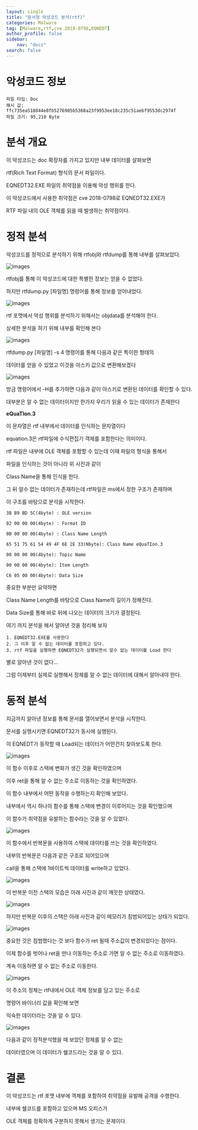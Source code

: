 ```yaml
---
layout: single
title: "문서형 악성코드 분석(rtf)"
categories: Malware
tag: [Malware,rtf,cve 2018-0798,EQNEDT]
author_profile: false
sidebar:
    nav: "docs"
search: false
---
```




# 악성코드 정보
    파일 타입: Doc
	해시 값: ffc735ea518844e8fb5276905b5368a23f9953ee18c235c51aebf9553dc2974f
    파일 크기: 95,210 Byte



# 분석 개요

이 악성코드는 doc 확장자를 가지고 있지만 내부 데이터를 살펴보면 

rtf(Rich Text Format) 형식의 문서 파일이다.

EQNEDT32.EXE 파일의 취약점을 이용해 악성 행위를 한다. 

이 악성코드에서 사용한 취약점은 cve 2018-0798로 EQNEDT32.EXE가 

RTF 파일 내의 OLE 객체를 읽을 때 발생하는 취약점이다. 

# 정적 분석

악성코드를 정적으로 분석하기 위해 rtfobj와 rtfdump를 통해 내부를 살펴보았다. 

![images]({{site.url}}/images/rtf-malware/1.png)

rtfobj를 통해 이 악성코드에 대한 특별한 정보는 얻을 수 없었다. 

하지만 rtfdump.py [파일명] 명령어를 통해 정보를 얻어내었다. 

![images]({{site.url}}/images/rtf-malware/2.png)

rtf 포맷에서 악성 행위를 분석하기 위해서는 objdata를 분석해야 한다. 

상세한 분석을 하기 위해 내부를 확인해 본다

![images]({{site.url}}/images/rtf-malware/3.png)

rtfdump.py [파일명] -s 4 명령어를 통해 다음과 같은 특이한 형태의 

데이터를 얻을 수 있었고 이것을 아스키 값으로 변환해보겠다 

![images]({{site.url}}/images/rtf-malware/4.png)

방금 명령어에서 -H를 추가하면 다음과 같이 아스키로 변환된 데이터를 확인할 수 있다. 

대부분은 알 수 없는 데이터이지만 한가지 우리가 읽을 수 있는 데이터가 존재한다 

**eQuaTIon.3** 

이 문자열은 rtf 내부에서 데이터를 인식하는 문자열이다 

equation.3은 rtf파일에 수식편집기 객체를 포함한다는 의미이다. 

rtf 파일은 내부에 OLE 객체를 포함할 수 있는데 이때 파일의 형식을 통해서  

파일을 인식하는 것이 아니라 위 사진과 같이  


Class Name을 통해 인식을 한다.

그 뒤 알수 없는 데이터가 존재하는데 rtf파일은 ms에서 정한 구조가 존재하며 

이 구조를 바탕으로 분석을 시작한다. 

    3B B9 BD 5C(4byte) : OLE version 

    02 00 00 00(4byte) : Format ID 

    0B 00 00 00(4byte) : Class Name Length

    65 51 75 61 54 49 4F 6E 2E 33(Nbyte): Class Name eQuaTIon.3

    00 00 00 00(4byte): Topic Name

    00 00 00 00(4byte): Item Length 

    C6 05 00 00(4byte): Data Size 

중요한 부분만 요약하면 

Class Name Length를 바탕으로 Class Name의 길이가 정해진다. 

Data Size를 통해 바로 뒤에 나오는 데이터의 크기가 결정된다. 

여기 까지 분석을 해서 알아낸 것을 정리해 보자 

    1. EQNEDT32.EXE를 사용한다 
    2. 그 이후 알 수 없는 데이터를 포함하고 있다. 
    3. rtf 파일을 실행하면 EQNEDT32가 실행되면서 알수 없는 데이터를 Load 한다

별로 알아낸 것이 없다...

그럼 이제부터 실제로 실행해서 정체를 알 수 없는 데이터에 대해서 알아내야 한다. 


# 동적 분석

지금까지 알아낸 정보를 통해 문서를 열어보면서 분석을 시작한다. 

문서를 실행시키면 EQNEDT32가 동시에 실행된다. 

이 EQNEDT가 동작할 때 Load되는 데이터가 어떤건지 찾아보도록 한다.

![images]({{site.url}}/images/rtf-malware/5.png)

이 함수 이후로 스택에 변화가 생긴 것을 확인하였으며 

이후 ret을 통해 알 수 없는 주소로 이동하는 것을 확인하였다. 

이 함수 내부에서 어떤 동작을 수행하는지 확인해 보았다. 

내부에서 역시 하나의 함수를 통해 스택에 변경이 이루어지는 것을 확인했으며

이 함수가 취약점을 유발하는 함수라는 것을 알 수 있었다.

![images]({{site.url}}/images/rtf-malware/6.png)

이 함수에서 반복문을 사용하여 스택에 데이터를 쓰는 것을 확인하였다. 

내부의 반복문은 다음과 같은 구조로 되어있으며 

call을 통해 스택에 1바이트씩 데이터를 write하고 있었다. 

![images]({{site.url}}/images/rtf-malware/11.png)

이 반복문 이전 스택의 모습은 아래 사진과 같이 깨끗한 상태였다. 

![images]({{site.url}}/images/rtf-malware/7.png)

하지만 반복문 이후의 스택은 아래 사진과 같이 메모리가 침범되어있는 상태가 되었다. 

![images]({{site.url}}/images/rtf-malware/8.png)

중요한 것은 침범했다는 것 보다 함수가 ret 될때 주소값이 변경되었다는 점이다. 

이제 함수를 벗어나 ret을 만나 이동하는 주소로 가면 알 수 없는 주소로 이동하였다. 

계속 이동하면 알 수 없는 주소로 이동한다. 

![images]({{site.url}}/images/rtf-malware/9.png)

이 주소의 정체는 rtf내에서 OLE 객체 정보를 담고 있는 주소로 

명령어 바이너리 값을 확인해 보면

익숙한 데이터라는 것을 알 수 있다. 

![images]({{site.url}}/images/rtf-malware/10.png)

다음과 같이 정적분석했을 때 보았던 정체를 알 수 없는 

데이터였으며 이 데이터가 쉘코드라는 것을 알 수 있다. 

# 결론 

이 악성코드는 rtf 포맷 내부에 객체를 포함하여 취약점을 유발해 공격을 수행한다. 

내부에 쉘코드를 포함하고 있으며 MS 오피스가 

OLE 객체를 정확하게 구분하지 못해서 생기는 문제이다. 








